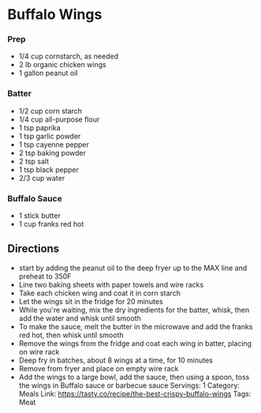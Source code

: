 # Buffalo Wings
### Prep
- 1/4 cup cornstarch, as needed
- 2 lb organic chicken wings
- 1 gallon peanut oil
### Batter
- 1/2 cup corn starch
- 1/4 cup all-purpose flour
- 1 tsp paprika
- 1 tsp garlic powder
- 1 tsp cayenne pepper
- 2 tsp baking powder
- 2 tsp salt
- 1 tsp black pepper
- 2/3 cup water
### Buffalo Sauce
- 1 stick butter
- 1 cup franks red hot
## Directions
- start by adding the peanut oil to the deep fryer up to the MAX line and preheat to 350F
- Line two baking sheets with paper towels and wire racks
- Take each chicken wing and coat it in corn starch
- Let the wings sit in the fridge for 20 minutes
- While you're waiting, mix the dry ingredients for the batter, whisk, then add the water and whisk until smooth
- To make the sauce, melt the butter in the microwave and add the franks red hot, then whisk until smooth
- Remove the wings from the fridge and coat each wing in batter, placing on wire rack
- Deep fry in batches, about 8 wings at a time, for 10 minutes
- Remove from fryer and place on empty wire rack
- Add the wings to a large bowl, add the sauce, then using a spoon, toss the wings in Buffalo sauce or barbecue sauce
Servings: 1
Category: Meals
Link: https://tasty.co/recipe/the-best-crispy-buffalo-wings
Tags: Meat
